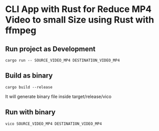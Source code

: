 # CLI App with Rust for Reduce MP4 Video to small Size using Rust with ffmpeg


## Run project as Development

```shell
cargo run -- SOURCE_VIDEO_MP4 DESTINATION_VIDEO_MP4
```

## Build as binary

```shell
cargo build --release
```

It will generate binary file inside target/release/vico

## Run with binary

```shell
vico SOURCE_VIDEO_MP4 DESTINATION_VIDEO_MP4
```
